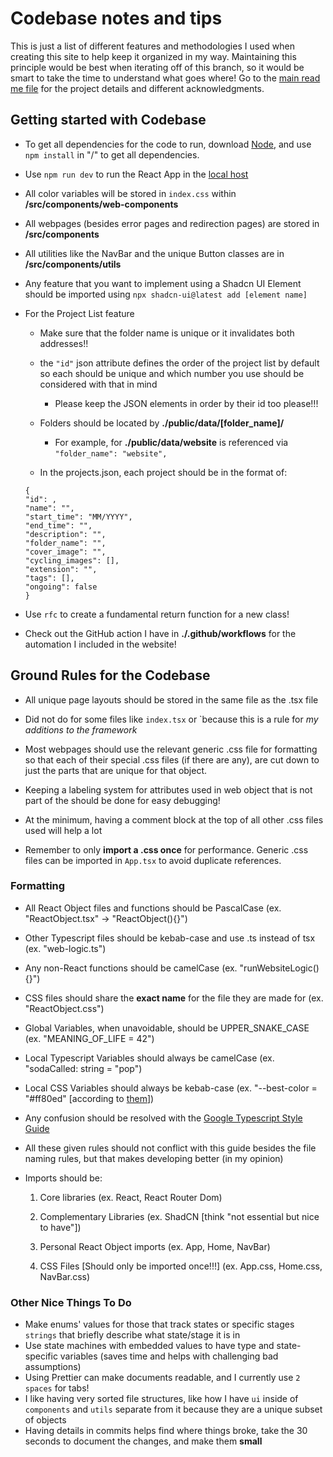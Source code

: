 # Codebase notes and tips

This is just a list of different features and methodologies I used when creating this site to help keep it organized in my way. Maintaining this principle would be best when iterating off of this branch, so it would be smart to take the time to understand what goes where! Go to the [main read me file](../README.md) for the project details and different acknowledgments.

## Getting started with Codebase

- To get all dependencies for the code to run, download [Node](https://nodejs.org/en/), and use `npm install` in "/" to get all dependencies.

- Use `npm run dev` to run the React App in the [local host](http://localhost:3000/)

- All color variables will be stored in `index.css` within **/src/components/web-components**

- All webpages (besides error pages and redirection pages) are stored in **/src/components**

- All utilities like the NavBar and the unique Button classes are in **/src/components/utils**

- Any feature that you want to implement using a Shadcn UI Element should be imported using `npx shadcn-ui@latest add [element name]`

- For the Project List feature

  - Make sure that the folder name is unique or it invalidates both addresses!!

  - the `"id"` json attribute defines the order of the project list by default so each should be unique and which number you use should be considered with that in mind

    - Please keep the JSON elements in order by their id too please!!!

  - Folders should be located by **./public/data/[folder_name]/**

    - For example, for **./public/data/website** is referenced via `"folder_name": "website",`

  - In the projects.json, each project should be in the format of:

  ```
  {
  "id": ,
  "name": "",
  "start_time": "MM/YYYY",
  "end_time": "",
  "description": "",
  "folder_name": "",
  "cover_image": "",
  "cycling_images": [],
  "extension": "",
  "tags": [],
  "ongoing": false
  }
  ```

- Use `rfc` to create a fundamental return function for a new class!

- Check out the GitHub action I have in **./.github/workflows** for the automation I included in the website!

## Ground Rules for the Codebase

- All unique page layouts should be stored in the same file as the .tsx file

- Did not do for some files like `index.tsx` or `because this is a rule for _my additions to the framework_

- Most webpages should use the relevant generic .css file for formatting so that each of their special .css files (if there are any), are cut down to just the parts that are unique for that object.

- Keeping a labeling system for attributes used in web object that is not part of the should be done for easy debugging!

- At the minimum, having a comment block at the top of all other .css files used will help a lot

- Remember to only **import a .css once** for performance. Generic .css files can be imported in `App.tsx` to avoid duplicate references.

### Formatting

- All React Object files and functions should be PascalCase (ex. "ReactObject.tsx" -> "ReactObject(){}")

- Other Typescript files should be kebab-case and use .ts instead of tsx (ex. "web-logic.ts")

- Any non-React functions should be camelCase (ex. "runWebsiteLogic(){}")

- CSS files should share the **exact name** for the file they are made for (ex. "ReactObject.css")

- Global Variables, when unavoidable, should be UPPER_SNAKE_CASE (ex. "MEANING_OF_LIFE = 42")

- Local Typescript Variables should always be camelCase (ex. "sodaCalled: string = "pop")

- Local CSS Variables should always be kebab-case (ex. "--best-color = "#ff80ed" [according to [them](https://www.color-hex.com/popular-colors.php)])

- Any confusion should be resolved with the [Google Typescript Style Guide](https://google.github.io/styleguide/tsguide.html#local-variable-declarations)

- All these given rules should not conflict with this guide besides the file naming rules, but that makes developing better (in my opinion)

- Imports should be:

  1. Core libraries (ex. React, React Router Dom)

  2. Complementary Libraries (ex. ShadCN [think "not essential but nice to have"])

  3. Personal React Object imports (ex. App, Home, NavBar)

  4. CSS Files [Should only be imported once!!!] (ex. App.css, Home.css, NavBar.css)

### Other Nice Things To Do

- Make enums' values for those that track states or specific stages `strings` that briefly describe what state/stage it is in
- Use state machines with embedded values to have type and state-specific variables (saves time and helps with challenging bad assumptions)
- Using Prettier can make documents readable, and I currently use `2 spaces` for tabs!
- I like having very sorted file structures, like how I have `ui` inside of `components` and `utils` separate from it because they are a unique subset of objects
- Having details in commits helps find where things broke, take the 30 seconds to document the changes, and make them **small**

